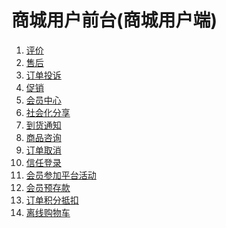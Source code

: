 商城用户前台(商城用户端)
================================================

1. [评价](100.rate.md)
1. [售后](200.after-sales.md)
1. [订单投诉](300.order-complaints.md)
1. [促销](400.promotion.md)
1. [会员中心](500.member-center.md)
1. [社会化分享](600.social-share.md)
1. [到货通知](700.arrival-notice.md)
1. [商品咨询](800.goods-advisory.md)
1. [订单取消](900.order-cancel.md)
1. [信任登录](1000.trustlogin-user.md)
1. [会员参加平台活动](1100.activity-user.md)
1. [会员预存款](1200.member-deposit.md)
1. [订单积分抵扣](1300.points-use.md)
1. [离线购物车](1400.offline_cart.md)
